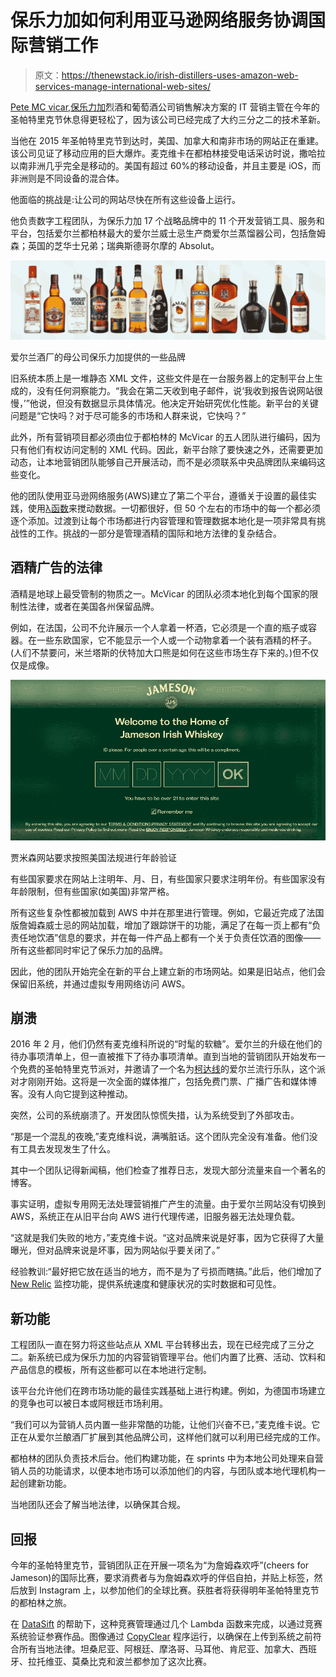 # 保乐力加如何利用亚马逊网络服务协调国际营销工作

> 原文：<https://thenewstack.io/irish-distillers-uses-amazon-web-services-manage-international-web-sites/>

[Pete MC vicar](https://www.linkedin.com/in/petemcvicar/),[保乐力加](https://www.pernod-ricard.com/en)烈酒和葡萄酒公司销售解决方案的 IT 营销主管在今年的圣帕特里克节休息得更轻松了，因为该公司已经完成了大约三分之二的技术革新。

当他在 2015 年圣帕特里克节到达时，美国、加拿大和南非市场的网站正在重建。该公司见证了移动应用的巨大爆炸。麦克维卡在都柏林接受电话采访时说，撒哈拉以南非洲几乎完全是移动的。美国有超过 60%的移动设备，并且主要是 iOS，而非洲则是不同设备的混合体。

他面临的挑战是:让公司的网站尽快在所有这些设备上运行。

他负责数字工程团队，为保乐力加 17 个战略品牌中的 11 个开发营销工具、服务和平台，包括爱尔兰都柏林最大的爱尔兰威士忌生产商爱尔兰蒸馏器公司，包括詹姆森；英国的芝华士兄弟；瑞典斯德哥尔摩的 Absolut。

![](img/1743211e6a2a000f8316ac654aded38c.png)

爱尔兰酒厂的母公司保乐力加提供的一些品牌

旧系统本质上是一堆静态 XML 文件，这些文件是在一台服务器上的定制平台上生成的，没有任何洞察能力。“我会在第二天收到电子邮件，说‘我收到报告说网站很慢，’”他说，但没有数据显示具体情况。他决定开始研究优化性能。新平台的关键问题是“它快吗？对于尽可能多的市场和人群来说，它快吗？”

此外，所有营销项目都必须由位于都柏林的 McVicar 的五人团队进行编码，因为只有他们有权访问定制的 XML 代码。因此，新平台除了要快速之外，还需要更加动态，让本地营销团队能够自己开展活动，而不是必须联系中央品牌团队来编码这些变化。

他的团队使用亚马逊网络服务(AWS)建立了第二个平台，遵循关于设置的最佳实践，使用[λ函数](https://aws.amazon.com/lambda)来搅动数据。一切都很好，但 50 个左右的市场中的每一个都必须逐个添加。过渡到让每个市场都进行内容管理和管理数据本地化是一项非常具有挑战性的工作。挑战的一部分是管理酒精的国际和地方法律的复杂结合。

## 酒精广告的法律

酒精是地球上最受管制的物质之一。McVicar 的团队必须本地化到每个国家的限制性法律，或者在美国各州保留品牌。

例如，在法国，公司不允许展示一个人拿着一杯酒，它必须是一个直的瓶子或容器。在一些东欧国家，它不能显示一个人或一个动物拿着一个装有酒精的杯子。(人们不禁要问，米兰塔斯的伏特加大口熊是如何在这些市场生存下来的。)但不仅仅是成像。

![](img/b298357ab5d2602537d687ac3988271a.png)

贾米森网站要求按照美国法规进行年龄验证

有些国家要求在网站上注明年、月、日，有些国家只要求注明年份。有些国家没有年龄限制，但有些国家(如美国)非常严格。

所有这些复杂性都被加载到 AWS 中并在那里进行管理。例如，它最近完成了法国版詹姆森威士忌的网站加载，增加了跟踪饼干的功能，满足了在每一页上都有“负责任地饮酒”信息的要求，并在每一件产品上都有一个关于负责任饮酒的图像——所有这些都同时牢记了保乐力加的品牌。

因此，他的团队开始完全在新的平台上建立新的市场网站。如果是旧站点，他们会保留旧系统，并通过虚拟专用网络访问 AWS。

## 崩溃

2016 年 2 月，他们仍然有麦克维科所说的“时髦的软糖”。爱尔兰的升级在他们的待办事项清单上，但一直被推下了待办事项清单。直到当地的营销团队开始发布一个免费的圣帕特里克节派对，并邀请了一个名为[柯达线](https://itunes.apple.com/us/album/in-a-perfect-world/id696982655)的爱尔兰流行乐队，这个派对才刚刚开始。这将是一次全面的媒体推广，包括免费门票、广播广告和媒体博客。没有人向它提到这种推动。

突然，公司的系统崩溃了。开发团队惊慌失措，认为系统受到了外部攻击。

“那是一个混乱的夜晚,”麦克维科说，满嘴脏话。这个团队完全没有准备。他们没有工具去发现发生了什么。

其中一个团队记得新闻稿，他们检查了推荐日志，发现大部分流量来自一个著名的博客。

事实证明，虚拟专用网无法处理营销推广产生的流量。由于爱尔兰网站没有切换到 AWS，系统正在从旧平台向 AWS 进行代理传递，旧服务器无法处理负载。

“这就是我们失败的地方，”麦克维卡说。“这对品牌来说是好事，因为它获得了大量曝光，但对品牌来说是坏事，因为网站似乎要关闭了。”

经验教训:“最好把它放在适当的地方，而不是为了亏损而瞎搞。”此后，他们增加了 [New Relic](https://newrelic.com/) 监控功能，提供系统速度和健康状况的实时数据和可见性。

## 新功能

工程团队一直在努力将这些站点从 XML 平台转移出去，现在已经完成了三分之二。新系统已成为保乐力加的内容营销管理平台。他们内置了比赛、活动、饮料和产品信息的模板，所有这些都可以在本地进行定制。

该平台允许他们在跨市场功能的最佳实践基础上进行构建。例如，为德国市场建立的竞争也可以被日本或阿根廷市场利用。

“我们可以为营销人员内置一些非常酷的功能，让他们兴奋不已，”麦克维卡说。它正在从爱尔兰酿酒厂扩展到其他品牌公司，这样他们就可以利用已经完成的工作。

都柏林的团队负责技术后台。他们构建功能，在 sprints 中为本地公司处理来自营销人员的功能请求，以便本地市场可以添加他们的内容，与团队或本地代理机构一起创建新功能。

当地团队还会了解当地法律，以确保其合规。

## 回报

今年的圣帕特里克节，营销团队正在开展一项名为“为詹姆森欢呼”(cheers for Jameson)的国际比赛，要求消费者与为詹姆森欢呼的伴侣自拍，并贴上标签，然后放到 Instagram 上，以参加他们的全球比赛。获胜者将获得明年圣帕特里克节的都柏林之旅。

在 [DataSift](http://datasift.com/) 的帮助下，这种竞赛管理通过几个 Lambda 函数来完成，以通过竞赛系统验证参赛作品。图像通过 [CopyClear](https://copyclear.ie) 程序运行，以确保在上传到系统之前符合所有当地法律。坦桑尼亚、阿根廷、摩洛哥、马耳他、肯尼亚、加拿大、西班牙、拉托维亚、莫桑比克和波兰都参加了这次比赛。

<svg xmlns:xlink="http://www.w3.org/1999/xlink" viewBox="0 0 68 31" version="1.1"><title>Group</title> <desc>Created with Sketch.</desc></svg>